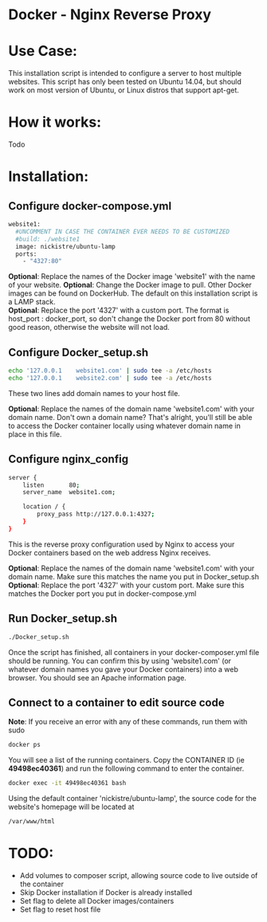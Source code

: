 # Docker - Nginx Reverse Proxy

# Use Case:
This installation script is intended to configure a server to host multiple websites. This script has only been tested on Ubuntu 14.04, but should work on most version of Ubuntu, or Linux distros that support apt-get.

# How it works:
Todo

# Installation: 
## Configure docker-compose.yml
```sh
website1:
  #UNCOMMENT IN CASE THE CONTAINER EVER NEEDS TO BE CUSTOMIZED
  #build: ./website1
  image: nickistre/ubuntu-lamp
  ports:
    - "4327:80"
```
**Optional**: Replace the names of the Docker image 'website1' with the name of your website.
**Optional**: Change the Docker image to pull. Other Docker images can be found on DockerHub. The default on this installation script is a LAMP stack.  
**Optional**: Replace the port '4327' with a custom port. The format is host_port : docker_port, so don't change the Docker port from 80 without good reason, otherwise the website will not load.

## Configure Docker_setup.sh
```sh
echo '127.0.0.1    website1.com' | sudo tee -a /etc/hosts
echo '127.0.0.1    website2.com' | sudo tee -a /etc/hosts
```
These two lines add domain names to your host file.

**Optional**: Replace the names of the domain name 'website1.com' with your domain name. Don't own a domain name? That's alright, you'll still be able to access the Docker container locally using whatever domain name in place in this file.

## Configure nginx_config
```sh
server {
    listen       80;
    server_name  website1.com;

    location / {
        proxy_pass http://127.0.0.1:4327;
    }
}
```
This is the reverse proxy configuration used by Nginx to access your Docker containers based on the web address Nginx receives.

**Optional**: Replace the names of the domain name 'website1.com' with your domain name. Make sure this matches the name you put in Docker_setup.sh    
**Optional**: Replace the port '4327' with your custom port. Make sure this matches the Docker port you put in docker-compose.yml

## Run Docker_setup.sh
```sh
./Docker_setup.sh
```
Once the script has finished, all containers in your docker-composer.yml file should be running. You can confirm this by using 'website1.com' (or whatever domain names you gave your Docker containers) into a web browser. You should see an Apache information page.

## Connect to a container to edit source code
**Note**: If you receive an error with any of these commands, run them with sudo

```sh
docker ps
```

You will see a list of the running containers. Copy the CONTAINER ID (ie **49498ec40361**) and run the following command to enter the container.
```sh
docker exec -it 49498ec40361 bash
```
Using the default container 'nickistre/ubuntu-lamp', the source code for the website's homepage will be located at
```sh
/var/www/html
```

# TODO:
 - Add volumes to composer script, allowing source code to live outside of the container
 - Skip Docker installation if Docker is already installed
 - Set flag to delete all Docker images/containers
 - Set flag to reset host file
